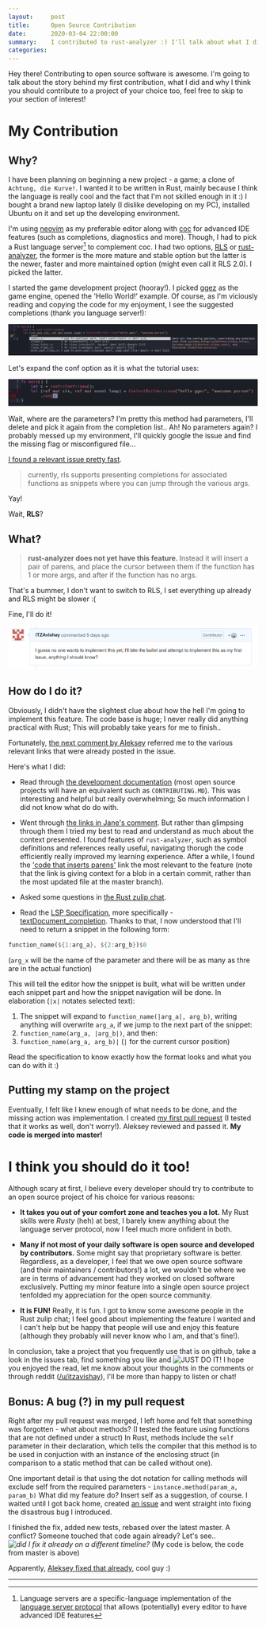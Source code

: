 ```yaml
---
layout:     post
title:      Open Source Contribution
date:       2020-03-04 22:00:00
summary:    I contributed to rust-analyzer :) I'll talk about what I did and why I think you should contribute to open source software too!
categories: 
---
```


Hey there! Contributing to open source software is awesome. I'm going to talk about the story behind my first contribution, what I did and why I think you should contribute
to a project of your choice too, feel free to skip to your section of interest!

# My Contribution

## Why?

I have been planning on beginning a new project - a game; a clone of `Achtung, die Kurve!`. I wanted it to be written in Rust, mainly because I think the language
is really cool and the fact that I'm not skilled enough in it :) I bought a brand new laptop lately (I dislike developing on my PC), installed Ubuntu on it and set up the
developing environment.

I'm using [neovim](https://neovim.io/) as my preferable editor along with [coc](https://github.com/neoclide/coc.nvim) for advanced IDE features (such as completions, diagnostics
and more). Though, I had to pick a Rust language server[^1] to complement coc. I had two options, [RLS](https://github.com/rust-lang/rls) or [rust-analyzer](https://github.com/rust-analyzer/rust-analyzer/),
the former is the more mature and stable option but the latter is the newer, faster and more maintained option (might even call it RLS 2.0). I picked the latter.

I started the game development project (hooray!). I picked [ggez](https://github.com/ggez/ggez) as the game engine, opened the 'Hello World!' example. Of course, as I'm viciously reading and copying
the code for my enjoyment, I see the suggested completions (thank you language server!):

_![completions](/assets/demo-sad.png)_

Let's expand the conf option as it is what the tutorial uses:

_![no parameters](/assets/demo-sad2.png)_

Wait, where are the parameters? I'm pretty this method had parameters, I'll delete and pick it again from the completion list.. Ah! No parameters again? I probably messed up my environment,
I'll quickly google the issue and find the missing flag or misconfigured file... 

[I found a relevant issue pretty fast](https://github.com/rust-analyzer/rust-analyzer/issues/1705).
<blockquote>
  <p>
    currently, rls supports presenting completions for associated functions as snippets where you can jump through the various args.
  </p>
</blockquote>

Yay!

Wait, **RLS**?

## What?
<blockquote>
  <p>
    <b> rust-analyzer does not yet have this feature. </b> Instead it will insert a pair of parens, and place the cursor between them if the function has 1 or more args, and after if the function has no args.
  </p>
</blockquote>

That's a bummer, I don't want to switch to RLS, I set everything up already and RLS might be slower :(

Fine, I'll do it!

_![I'll bite the bullet and do it myself! (Yes, that contributor tag is a spoiler)](/assets/bite-the-bullet.png)_

## How do I do it?

Obviously, I didn't have the slightest clue about how the hell I'm going to implement this feature. The code base is huge; I never really did anything practical with Rust;
This will probably take years for me to finish..

Fortunately, [the next comment by Aleksey](https://github.com/rust-analyzer/rust-analyzer/issues/1705#issuecomment-593004414) referred me to the various relevant links that
were already posted in the issue.

Here's what I did:

 * Read through [the development documentation](https://github.com/rust-analyzer/rust-analyzer/tree/master/docs/dev) (most open source projects will have an equivalent such as `CONTRIBUTING.MD`).
 This was interesting and helpful but really overwhelming; So much information I did not know what do do with. 
 
 * Went through [the links in Jane's comment](https://github.com/rust-analyzer/rust-analyzer/issues/1705#issuecomment-522732758). But rather than glimpsing through them I tried my best
 to read and understand as much about the context presented. I found features of `rust-analyzer`, such as symbol definitions and references really useful, navigating thorugh the code
 efficiently really improved my learning experience. After a while, I found the ['code that inserts parens'](https://github.com/rust-analyzer/rust-analyzer/blob/c7d37e424f1e04f87982233f97e1e9385191b7f1/crates/ra_ide_api/src/completion/presentation.rs#L120-L130)
 link the most relevant to the feature (note that the link is giving context for a blob in a certain commit, rather than the most updated file at the master branch).

 * Asked some questions in [the Rust zulip chat](https://rust-lang.zulipchat.com/).
 
 * Read the [LSP Specification](https://microsoft.github.io/language-server-protocol/specifications/specification-current), more specifically - [textDocument_completion](https://microsoft.github.io/language-server-protocol/specifications/specification-current/#textDocument_completion).
Thanks to that, I now understood that I'll need to return a snippet in the following form:

```Rust
function_name(${1:arg_a}, ${2:arg_b})$0
```
(`arg_x` will be the name of the parameter and there will be as many as thre are in the actual function)

This will tell the editor how the snippet is built, what will be written under each snippet part and how the snippet navigation will be done. In elaboration (`|x|` notates selected text):
1. The snippet will expand to `function_name(|arg_a|, arg_b)`, writing anything will overwrite `arg_a`, if we jump to the next part of the snippet:
2. `function_name(arg_a, |arg_b|)`, and then:
3. `function_name(arg_a, arg_b)|` (`|` for the current cursor position)

Read the specification to know exactly how the format looks and what you can do with it :)

## Putting my stamp on the project

Eventually, I felt like I knew enough of what needs to be done, and the missing action was implementation. I created [my first pull request](https://github.com/rust-analyzer/rust-analyzer/pull/3432)
(I tested that it works as well, don't worry!). Aleksey reviewed and passed it. **My code is merged into master!**

# I think you should do it too!

Although scary at first, I believe every developer should try to contribute to an open source project of his choice for various reasons:

 * **It takes you out of your comfort zone and teaches you a lot.** My Rust skills were *Rusty* (heh) at best, I barely knew anything about the language server protocol, now I feel much 
 more onfident in both.

 * **Many if not most of your daily software is open source and developed by contributors.** Some might say that proprietary software is better. Regardless, as a developer, I
 feel that we owe open source software (and their maintainers / contributors!) a lot, we wouldn't be where we are in terms of advancement had they worked on closed software exclusively.
 Putting my minor feature into a single open source project tenfolded my appreciation for the open source community.

 * **It is FUN!** Really, it is fun. I got to know some awesome people in the Rust zulip chat; I feel good about implementing the feature I wanted and I can't help but be happy that
 people will use and enjoy this feature (although they probably will never know who I am, and that's fine!).

 In conclusion, take a project that you frequently use that is on github, take a look in the issues tab, find something you like and ![JUST DO IT!](https://media1.giphy.com/media/b7f0X8Okk1uyk/source.gif)
 I hope you enjoyed the read, let me know about your thoughts in the comments or through reddit ([/u/itzavishay](https://www.reddit.com/user/itzavishay)), I'll be more than happy to listen or chat!

## Bonus: A bug (?) in my pull request
Right after my pull request was merged, I left home and felt that something was forgotten - what about methods?
(I tested the feature using functions that are not defined under a struct) In Rust, methods include the `self` parameter in their declaration, 
which tells the compiler that this method is to be used in conjuction with an instance of the enclosing struct (in comparison to a static method that can be called without one).

One important detail is that using the dot notation for calling methods will exclude self from the required parameters - `instance.method(param_a, param_b)`
What did my feature do? Insert self as a suggestion, of course. I waited until I got back home, created [an issue](https://github.com/rust-analyzer/rust-analyzer/issues/3466)
and went straight into fixing the disastrous bug I introduced.

I finished the fix, added new tests, rebased over the latest master. A conflict? Someone touched that code again already? Let's see..
_![did I fix it already on a different timeline?](https://user-images.githubusercontent.com/5567310/75924613-ee437300-5e6f-11ea-9436-01cc0bf66389.png)_
(My code is below, the code from master is above)

Apparently, [Aleksey fixed that already](https://github.com/rust-analyzer/rust-analyzer/pull/3442), cool guy :)

---

[^1]: Language servers are a specific-language implementation of the [language server protocol](https://langserver.org/) that allows (potentially) every editor to have advanced IDE features
